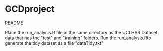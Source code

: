 # GCDproject

README

Place the run_analysis.R file in the same directory as the UCI HAR Dataset data that has the "test" and "training" folders.
Run the run_analysis.Rto generate the tidy dataset as a file "dataTidy.txt"




